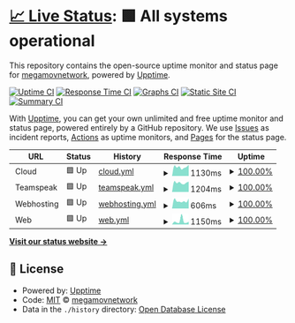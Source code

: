 # [📈 Live Status](https://status.megamov.fr): <!--live status--> **🟩 All systems operational**

This repository contains the open-source uptime monitor and status page for [megamovnetwork](https://status.megamov.fr), powered by [Upptime](https://github.com/upptime/upptime).

[![Uptime CI](https://github.com/megamovnetwork/upptime/workflows/Uptime%20CI/badge.svg)](https://github.com/megamovnetwork/upptime/actions?query=workflow%3A%22Uptime+CI%22)
[![Response Time CI](https://github.com/megamovnetwork/upptime/workflows/Response%20Time%20CI/badge.svg)](https://github.com/megamovnetwork/upptime/actions?query=workflow%3A%22Response+Time+CI%22)
[![Graphs CI](https://github.com/megamovnetwork/upptime/workflows/Graphs%20CI/badge.svg)](https://github.com/megamovnetwork/upptime/actions?query=workflow%3A%22Graphs+CI%22)
[![Static Site CI](https://github.com/megamovnetwork/upptime/workflows/Static%20Site%20CI/badge.svg)](https://github.com/megamovnetwork/upptime/actions?query=workflow%3A%22Static+Site+CI%22)
[![Summary CI](https://github.com/megamovnetwork/upptime/workflows/Summary%20CI/badge.svg)](https://github.com/megamovnetwork/upptime/actions?query=workflow%3A%22Summary+CI%22)

With [Upptime](https://upptime.js.org), you can get your own unlimited and free uptime monitor and status page, powered entirely by a GitHub repository. We use [Issues](https://github.com/megamovnetwork/upptime/issues) as incident reports, [Actions](https://github.com/megamovnetwork/upptime/actions) as uptime monitors, and [Pages](https://status.megamov.fr) for the status page.

<!--start: status pages-->
<!-- This summary is generated by Upptime (https://github.com/upptime/upptime) -->
<!-- Do not edit this manually, your changes will be overwritten -->
<!-- prettier-ignore -->
| URL | Status | History | Response Time | Uptime |
| --- | ------ | ------- | ------------- | ------ |
| <img alt="" src="https://favicons.githubusercontent.com/null" height="13"> Cloud | 🟩 Up | [cloud.yml](https://github.com/megamovnetwork/upptime/commits/HEAD/history/cloud.yml) | <details><summary><img alt="Response time graph" src="./graphs/cloud/response-time-week.png" height="20"> 1130ms</summary><br><a href="https://status.megamov.fr/history/cloud"><img alt="Response time 1300" src="https://img.shields.io/endpoint?url=https%3A%2F%2Fraw.githubusercontent.com%2Fmegamovnetwork%2Fupptime%2FHEAD%2Fapi%2Fcloud%2Fresponse-time.json"></a><br><a href="https://status.megamov.fr/history/cloud"><img alt="24-hour response time 1387" src="https://img.shields.io/endpoint?url=https%3A%2F%2Fraw.githubusercontent.com%2Fmegamovnetwork%2Fupptime%2FHEAD%2Fapi%2Fcloud%2Fresponse-time-day.json"></a><br><a href="https://status.megamov.fr/history/cloud"><img alt="7-day response time 1130" src="https://img.shields.io/endpoint?url=https%3A%2F%2Fraw.githubusercontent.com%2Fmegamovnetwork%2Fupptime%2FHEAD%2Fapi%2Fcloud%2Fresponse-time-week.json"></a><br><a href="https://status.megamov.fr/history/cloud"><img alt="30-day response time 1228" src="https://img.shields.io/endpoint?url=https%3A%2F%2Fraw.githubusercontent.com%2Fmegamovnetwork%2Fupptime%2FHEAD%2Fapi%2Fcloud%2Fresponse-time-month.json"></a><br><a href="https://status.megamov.fr/history/cloud"><img alt="1-year response time 1300" src="https://img.shields.io/endpoint?url=https%3A%2F%2Fraw.githubusercontent.com%2Fmegamovnetwork%2Fupptime%2FHEAD%2Fapi%2Fcloud%2Fresponse-time-year.json"></a></details> | <details><summary><a href="https://status.megamov.fr/history/cloud">100.00%</a></summary><a href="https://status.megamov.fr/history/cloud"><img alt="All-time uptime 99.99%" src="https://img.shields.io/endpoint?url=https%3A%2F%2Fraw.githubusercontent.com%2Fmegamovnetwork%2Fupptime%2FHEAD%2Fapi%2Fcloud%2Fuptime.json"></a><br><a href="https://status.megamov.fr/history/cloud"><img alt="24-hour uptime 100.00%" src="https://img.shields.io/endpoint?url=https%3A%2F%2Fraw.githubusercontent.com%2Fmegamovnetwork%2Fupptime%2FHEAD%2Fapi%2Fcloud%2Fuptime-day.json"></a><br><a href="https://status.megamov.fr/history/cloud"><img alt="7-day uptime 100.00%" src="https://img.shields.io/endpoint?url=https%3A%2F%2Fraw.githubusercontent.com%2Fmegamovnetwork%2Fupptime%2FHEAD%2Fapi%2Fcloud%2Fuptime-week.json"></a><br><a href="https://status.megamov.fr/history/cloud"><img alt="30-day uptime 100.00%" src="https://img.shields.io/endpoint?url=https%3A%2F%2Fraw.githubusercontent.com%2Fmegamovnetwork%2Fupptime%2FHEAD%2Fapi%2Fcloud%2Fuptime-month.json"></a><br><a href="https://status.megamov.fr/history/cloud"><img alt="1-year uptime 99.99%" src="https://img.shields.io/endpoint?url=https%3A%2F%2Fraw.githubusercontent.com%2Fmegamovnetwork%2Fupptime%2FHEAD%2Fapi%2Fcloud%2Fuptime-year.json"></a></details>
| <img alt="" src="https://favicons.githubusercontent.com/null" height="13"> Teamspeak | 🟩 Up | [teamspeak.yml](https://github.com/megamovnetwork/upptime/commits/HEAD/history/teamspeak.yml) | <details><summary><img alt="Response time graph" src="./graphs/teamspeak/response-time-week.png" height="20"> 1204ms</summary><br><a href="https://status.megamov.fr/history/teamspeak"><img alt="Response time 1459" src="https://img.shields.io/endpoint?url=https%3A%2F%2Fraw.githubusercontent.com%2Fmegamovnetwork%2Fupptime%2FHEAD%2Fapi%2Fteamspeak%2Fresponse-time.json"></a><br><a href="https://status.megamov.fr/history/teamspeak"><img alt="24-hour response time 1672" src="https://img.shields.io/endpoint?url=https%3A%2F%2Fraw.githubusercontent.com%2Fmegamovnetwork%2Fupptime%2FHEAD%2Fapi%2Fteamspeak%2Fresponse-time-day.json"></a><br><a href="https://status.megamov.fr/history/teamspeak"><img alt="7-day response time 1204" src="https://img.shields.io/endpoint?url=https%3A%2F%2Fraw.githubusercontent.com%2Fmegamovnetwork%2Fupptime%2FHEAD%2Fapi%2Fteamspeak%2Fresponse-time-week.json"></a><br><a href="https://status.megamov.fr/history/teamspeak"><img alt="30-day response time 1357" src="https://img.shields.io/endpoint?url=https%3A%2F%2Fraw.githubusercontent.com%2Fmegamovnetwork%2Fupptime%2FHEAD%2Fapi%2Fteamspeak%2Fresponse-time-month.json"></a><br><a href="https://status.megamov.fr/history/teamspeak"><img alt="1-year response time 1459" src="https://img.shields.io/endpoint?url=https%3A%2F%2Fraw.githubusercontent.com%2Fmegamovnetwork%2Fupptime%2FHEAD%2Fapi%2Fteamspeak%2Fresponse-time-year.json"></a></details> | <details><summary><a href="https://status.megamov.fr/history/teamspeak">100.00%</a></summary><a href="https://status.megamov.fr/history/teamspeak"><img alt="All-time uptime 99.96%" src="https://img.shields.io/endpoint?url=https%3A%2F%2Fraw.githubusercontent.com%2Fmegamovnetwork%2Fupptime%2FHEAD%2Fapi%2Fteamspeak%2Fuptime.json"></a><br><a href="https://status.megamov.fr/history/teamspeak"><img alt="24-hour uptime 100.00%" src="https://img.shields.io/endpoint?url=https%3A%2F%2Fraw.githubusercontent.com%2Fmegamovnetwork%2Fupptime%2FHEAD%2Fapi%2Fteamspeak%2Fuptime-day.json"></a><br><a href="https://status.megamov.fr/history/teamspeak"><img alt="7-day uptime 100.00%" src="https://img.shields.io/endpoint?url=https%3A%2F%2Fraw.githubusercontent.com%2Fmegamovnetwork%2Fupptime%2FHEAD%2Fapi%2Fteamspeak%2Fuptime-week.json"></a><br><a href="https://status.megamov.fr/history/teamspeak"><img alt="30-day uptime 99.89%" src="https://img.shields.io/endpoint?url=https%3A%2F%2Fraw.githubusercontent.com%2Fmegamovnetwork%2Fupptime%2FHEAD%2Fapi%2Fteamspeak%2Fuptime-month.json"></a><br><a href="https://status.megamov.fr/history/teamspeak"><img alt="1-year uptime 99.96%" src="https://img.shields.io/endpoint?url=https%3A%2F%2Fraw.githubusercontent.com%2Fmegamovnetwork%2Fupptime%2FHEAD%2Fapi%2Fteamspeak%2Fuptime-year.json"></a></details>
| <img alt="" src="https://favicons.githubusercontent.com/null" height="13"> Webhosting | 🟩 Up | [webhosting.yml](https://github.com/megamovnetwork/upptime/commits/HEAD/history/webhosting.yml) | <details><summary><img alt="Response time graph" src="./graphs/webhosting/response-time-week.png" height="20"> 606ms</summary><br><a href="https://status.megamov.fr/history/webhosting"><img alt="Response time 701" src="https://img.shields.io/endpoint?url=https%3A%2F%2Fraw.githubusercontent.com%2Fmegamovnetwork%2Fupptime%2FHEAD%2Fapi%2Fwebhosting%2Fresponse-time.json"></a><br><a href="https://status.megamov.fr/history/webhosting"><img alt="24-hour response time 797" src="https://img.shields.io/endpoint?url=https%3A%2F%2Fraw.githubusercontent.com%2Fmegamovnetwork%2Fupptime%2FHEAD%2Fapi%2Fwebhosting%2Fresponse-time-day.json"></a><br><a href="https://status.megamov.fr/history/webhosting"><img alt="7-day response time 606" src="https://img.shields.io/endpoint?url=https%3A%2F%2Fraw.githubusercontent.com%2Fmegamovnetwork%2Fupptime%2FHEAD%2Fapi%2Fwebhosting%2Fresponse-time-week.json"></a><br><a href="https://status.megamov.fr/history/webhosting"><img alt="30-day response time 720" src="https://img.shields.io/endpoint?url=https%3A%2F%2Fraw.githubusercontent.com%2Fmegamovnetwork%2Fupptime%2FHEAD%2Fapi%2Fwebhosting%2Fresponse-time-month.json"></a><br><a href="https://status.megamov.fr/history/webhosting"><img alt="1-year response time 701" src="https://img.shields.io/endpoint?url=https%3A%2F%2Fraw.githubusercontent.com%2Fmegamovnetwork%2Fupptime%2FHEAD%2Fapi%2Fwebhosting%2Fresponse-time-year.json"></a></details> | <details><summary><a href="https://status.megamov.fr/history/webhosting">100.00%</a></summary><a href="https://status.megamov.fr/history/webhosting"><img alt="All-time uptime 100.00%" src="https://img.shields.io/endpoint?url=https%3A%2F%2Fraw.githubusercontent.com%2Fmegamovnetwork%2Fupptime%2FHEAD%2Fapi%2Fwebhosting%2Fuptime.json"></a><br><a href="https://status.megamov.fr/history/webhosting"><img alt="24-hour uptime 100.00%" src="https://img.shields.io/endpoint?url=https%3A%2F%2Fraw.githubusercontent.com%2Fmegamovnetwork%2Fupptime%2FHEAD%2Fapi%2Fwebhosting%2Fuptime-day.json"></a><br><a href="https://status.megamov.fr/history/webhosting"><img alt="7-day uptime 100.00%" src="https://img.shields.io/endpoint?url=https%3A%2F%2Fraw.githubusercontent.com%2Fmegamovnetwork%2Fupptime%2FHEAD%2Fapi%2Fwebhosting%2Fuptime-week.json"></a><br><a href="https://status.megamov.fr/history/webhosting"><img alt="30-day uptime 100.00%" src="https://img.shields.io/endpoint?url=https%3A%2F%2Fraw.githubusercontent.com%2Fmegamovnetwork%2Fupptime%2FHEAD%2Fapi%2Fwebhosting%2Fuptime-month.json"></a><br><a href="https://status.megamov.fr/history/webhosting"><img alt="1-year uptime 100.00%" src="https://img.shields.io/endpoint?url=https%3A%2F%2Fraw.githubusercontent.com%2Fmegamovnetwork%2Fupptime%2FHEAD%2Fapi%2Fwebhosting%2Fuptime-year.json"></a></details>
| <img alt="" src="https://favicons.githubusercontent.com/null" height="13"> Web | 🟩 Up | [web.yml](https://github.com/megamovnetwork/upptime/commits/HEAD/history/web.yml) | <details><summary><img alt="Response time graph" src="./graphs/web/response-time-week.png" height="20"> 1150ms</summary><br><a href="https://status.megamov.fr/history/web"><img alt="Response time 1365" src="https://img.shields.io/endpoint?url=https%3A%2F%2Fraw.githubusercontent.com%2Fmegamovnetwork%2Fupptime%2FHEAD%2Fapi%2Fweb%2Fresponse-time.json"></a><br><a href="https://status.megamov.fr/history/web"><img alt="24-hour response time 959" src="https://img.shields.io/endpoint?url=https%3A%2F%2Fraw.githubusercontent.com%2Fmegamovnetwork%2Fupptime%2FHEAD%2Fapi%2Fweb%2Fresponse-time-day.json"></a><br><a href="https://status.megamov.fr/history/web"><img alt="7-day response time 1150" src="https://img.shields.io/endpoint?url=https%3A%2F%2Fraw.githubusercontent.com%2Fmegamovnetwork%2Fupptime%2FHEAD%2Fapi%2Fweb%2Fresponse-time-week.json"></a><br><a href="https://status.megamov.fr/history/web"><img alt="30-day response time 1715" src="https://img.shields.io/endpoint?url=https%3A%2F%2Fraw.githubusercontent.com%2Fmegamovnetwork%2Fupptime%2FHEAD%2Fapi%2Fweb%2Fresponse-time-month.json"></a><br><a href="https://status.megamov.fr/history/web"><img alt="1-year response time 1365" src="https://img.shields.io/endpoint?url=https%3A%2F%2Fraw.githubusercontent.com%2Fmegamovnetwork%2Fupptime%2FHEAD%2Fapi%2Fweb%2Fresponse-time-year.json"></a></details> | <details><summary><a href="https://status.megamov.fr/history/web">100.00%</a></summary><a href="https://status.megamov.fr/history/web"><img alt="All-time uptime 99.99%" src="https://img.shields.io/endpoint?url=https%3A%2F%2Fraw.githubusercontent.com%2Fmegamovnetwork%2Fupptime%2FHEAD%2Fapi%2Fweb%2Fuptime.json"></a><br><a href="https://status.megamov.fr/history/web"><img alt="24-hour uptime 100.00%" src="https://img.shields.io/endpoint?url=https%3A%2F%2Fraw.githubusercontent.com%2Fmegamovnetwork%2Fupptime%2FHEAD%2Fapi%2Fweb%2Fuptime-day.json"></a><br><a href="https://status.megamov.fr/history/web"><img alt="7-day uptime 100.00%" src="https://img.shields.io/endpoint?url=https%3A%2F%2Fraw.githubusercontent.com%2Fmegamovnetwork%2Fupptime%2FHEAD%2Fapi%2Fweb%2Fuptime-week.json"></a><br><a href="https://status.megamov.fr/history/web"><img alt="30-day uptime 100.00%" src="https://img.shields.io/endpoint?url=https%3A%2F%2Fraw.githubusercontent.com%2Fmegamovnetwork%2Fupptime%2FHEAD%2Fapi%2Fweb%2Fuptime-month.json"></a><br><a href="https://status.megamov.fr/history/web"><img alt="1-year uptime 99.99%" src="https://img.shields.io/endpoint?url=https%3A%2F%2Fraw.githubusercontent.com%2Fmegamovnetwork%2Fupptime%2FHEAD%2Fapi%2Fweb%2Fuptime-year.json"></a></details>

<!--end: status pages-->

[**Visit our status website →**](https://status.megamov.fr)

## 📄 License

- Powered by: [Upptime](https://github.com/upptime/upptime)
- Code: [MIT](./LICENSE) © [megamovnetwork](https://status.megamov.fr)
- Data in the `./history` directory: [Open Database License](https://opendatacommons.org/licenses/odbl/1-0/)
